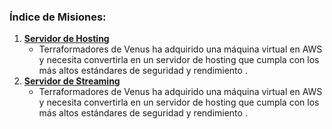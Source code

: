 ### Índice de Misiones:

1. **[Servidor de Hosting](./R1/r1.md)**
   - Terraformadores de Venus ha adquirido una máquina virtual en AWS y necesita convertirla en un servidor de hosting que cumpla con los más altos estándares de seguridad y rendimiento .
1. **[Servidor de Streaming](./R2/r2.md)**
   - Terraformadores de Venus ha adquirido una máquina virtual en AWS y necesita convertirla en un servidor de hosting que cumpla con los más altos estándares de seguridad y rendimiento .